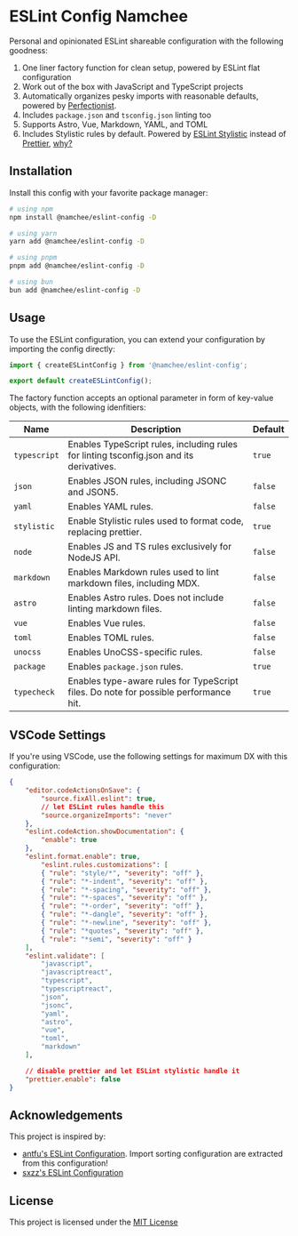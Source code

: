 # ESLint Config Namchee

Personal and opinionated ESLint shareable configuration with the following goodness:

1. One liner factory function for clean setup, powered by ESLint flat configuration
2. Work out of the box with JavaScript and TypeScript projects
3. Automatically organizes pesky imports with reasonable defaults, powered by [Perfectionist](https://perfectionist.dev/).
4. Includes `package.json` and `tsconfig.json` linting too
5. Supports Astro, Vue, Markdown, YAML, and TOML
6. Includes Stylistic rules by default. Powered by [ESLint Stylistic](https://eslint.style/) instead of [Prettier](https://prettier.io/), [why?](https://github.com/eslint/eslint/issues/17522)

## Installation

Install this config with your favorite package manager:

```bash
# using npm
npm install @namchee/eslint-config -D

# using yarn
yarn add @namchee/eslint-config -D

# using pnpm
pnpm add @namchee/eslint-config -D

# using bun
bun add @namchee/eslint-config -D
```

## Usage

To use the ESLint configuration, you can extend your configuration by importing the config directly:

```js
import { createESLintConfig } from '@namchee/eslint-config';

export default createESLintConfig();
```

The factory function accepts an optional parameter in form of key-value objects, with the following idenfitiers:

| Name | Description | Default |
| --- | --- | --- |
| `typescript` | Enables TypeScript rules, including rules for linting tsconfig.json and its derivatives. | `true` |
| `json` | Enables JSON rules, including JSONC and JSON5. | `false` |
| `yaml` | Enables YAML rules. | `false` |
| `stylistic` | Enable Stylistic rules used to format code, replacing prettier. | `true` |
| `node` | Enables JS and TS rules exclusively for NodeJS API. | `false` |
| `markdown` | Enables Markdown rules used to lint markdown files, including MDX. | `false` |
| `astro` | Enables Astro rules. Does not include linting markdown files. | `false` |
| `vue` | Enables Vue rules. | `false` |
| `toml` | Enables TOML rules. | `false` |
| `unocss` | Enables UnoCSS-specific rules. | `false` |
| `package` | Enables `package.json` rules. | `true` |
| `typecheck` | Enables type-aware rules for TypeScript files. Do note for possible performance hit. | `true` |

## VSCode Settings

If you're using VSCode, use the following settings for maximum DX with this configuration:

```json
{
    "editor.codeActionsOnSave": {
        "source.fixAll.eslint": true,
        // let ESLint rules handle this
        "source.organizeImports": "never"
    },
    "eslint.codeAction.showDocumentation": {
        "enable": true
    },
    "eslint.format.enable": true,
        "eslint.rules.customizations": [
        { "rule": "style/*", "severity": "off" },
        { "rule": "*-indent", "severity": "off" },
        { "rule": "*-spacing", "severity": "off" },
        { "rule": "*-spaces", "severity": "off" },
        { "rule": "*-order", "severity": "off" },
        { "rule": "*-dangle", "severity": "off" },
        { "rule": "*-newline", "severity": "off" },
        { "rule": "*quotes", "severity": "off" },
        { "rule": "*semi", "severity": "off" }
    ],
    "eslint.validate": [
        "javascript",
        "javascriptreact",
        "typescript",
        "typescriptreact",
        "json",
        "jsonc",
        "yaml",
        "astro",
        "vue",
        "toml",
        "markdown"
    ],

    // disable prettier and let ESLint stylistic handle it
    "prettier.enable": false
}
```

## Acknowledgements

This project is inspired by:

- [antfu's ESLint Configuration](https://github.com/antfu/eslint-config). Import sorting configuration are extracted from this configuration!
- [sxzz's ESLint Configuration](https://github.com/sxzz/eslint-config)

## License

This project is licensed under the [MIT License](./LICENSE)
